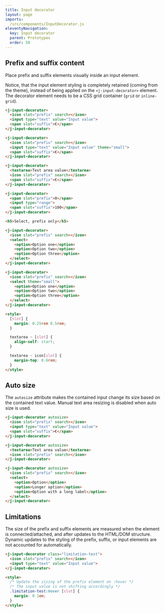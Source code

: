 ```yaml
---
title: Input decorator
layout: page
imports:
  /src/components/InputDecorator.js
eleventyNavigation:
  key: Input decorator
  parent: Prototypes
  order: 50
---
```


## Prefix and suffix content

Place prefix and suffix elements visually inside an input element.

Notice, that the input element styling is completely retained (coming from the theme), instead of being applied on the `<j-input-decorator>` element. The decorator element needs to be a CSS grid container (`grid` or `inline-grid`).

<style>
render-example {
  --display: flex;
  --flex-direction: column;
  --gap: 1rem;
  --align-items: start;
}

input {
  min-width: 0;
}
</style>

<render-example></render-example>
```html
<j-input-decorator>
  <icon slot="prefix" search></icon>
  <input type="text" value="Input value">
  <span slot="suffix">€</span>
</j-input-decorator>

<j-input-decorator>
  <icon slot="prefix" search></icon>
  <input type="text" value="Input value" theme="small">
  <span slot="suffix">€</span>
</j-input-decorator>

<j-input-decorator>
  <textarea>Text area value</textarea>
  <icon slot="prefix" search></icon>
  <span slot="suffix">€</span>
</j-input-decorator>

<j-input-decorator>
  <span slot="prefix">0</span>
  <input type="range">
  <span slot="suffix">100</span>
</j-input-decorator>

<h5>Select, prefix only</h5>

<j-input-decorator>
  <icon slot="prefix" search></icon>
  <select>
    <option>Option one</option>
    <option>Option two</option>
    <option>Option three</option>
  </select>
</j-input-decorator>

<j-input-decorator>
  <icon slot="prefix" search></icon>
  <select theme="small">
    <option>Option one</option>
    <option>Option two</option>
    <option>Option three</option>
  </select>
</j-input-decorator>

<style>
  [slot] {
    margin: 0.25rem 0.5rem;
  }

  textarea ~ [slot] {
    align-self: start;
  }

  textarea ~ icon[slot] {
    margin-top: 0.6rem;
  }
</style>
```


## Auto size

The `autosize` attribute makes the contained input change its size based on the contained text value. Manual text area resizing is disabled when auto size is used.

<render-example></render-example>
```html
<j-input-decorator autosize>
  <icon slot="prefix" search></icon>
  <input type="text" value="Input value">
  <span slot="suffix">€</span>
</j-input-decorator>

<j-input-decorator autosize>
  <textarea>Text area value</textarea>
  <icon slot="prefix" search></icon>
</j-input-decorator>

<j-input-decorator autosize>
  <icon slot="prefix" search></icon>
  <select>
    <option>Option</option>
    <option>Longer option</option>
    <option>Option with a long label</option>
  </select>
</j-input-decorator>
```



## Limitations

The size of the prefix and suffix elements are measured when the element is connected/attached, and after updates to the HTML/DOM structure. Dynamic updates to the styling of the prefix, suffix, or input elements are not accounted for automatically.

<render-example></render-example>
```html
<j-input-decorator class="limitation-test">
  <icon slot="prefix" search></icon>
  <input type="text" value="Input value">
</j-input-decorator>

<style>
  /* Update the sizing of the prefix element on :hover */
  /* The input value is not shifting accordingly */
  .limitation-test:hover [slot] {
    margin: 0 1em;
  }
</style>
```
